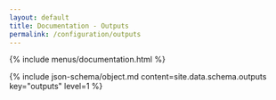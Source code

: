 ```yaml
---
layout: default
title: Documentation - Outputs
permalink: /configuration/outputs
---
```


{% include menus/documentation.html %}

{% include json-schema/object.md content=site.data.schema.outputs key="outputs" level=1 %}
